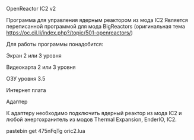 OpenReactor IC2 v2

Программа для управления ядерным реактором из мода IC2
Является переписанной программой для мода BigReactors (оригинальная тема https://oc.cil.li/index.php?/topic/501-openreactors/)

Для работы программы понадобится:

Экран 2 или 3 уровня

Видеокарта 2 или 3 уровня

ОЗУ уровня 3.5

Интернет плата

Адаптер

К адаптеру необходимо подключить ядерный реактор из мода IC2 и любой энергохранитель из модов Thermal Expansion, EnderIO, IC2.

pastebin get 475nFqTg oric2.lua
